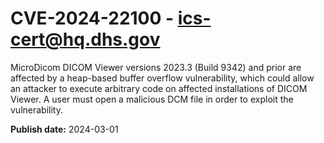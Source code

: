 # CVE-2024-22100 - ics-cert@hq.dhs.gov






MicroDicom DICOM Viewer versions 2023.3 (Build 9342) and prior are affected by a heap-based buffer overflow vulnerability, which could allow an attacker to execute arbitrary code on affected installations of DICOM Viewer. A user must open a malicious DCM file in order to exploit the vulnerability.







**Publish date:** 2024-03-01
